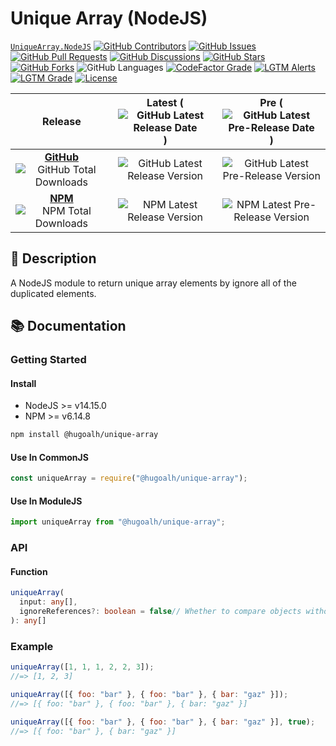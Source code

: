 # Unique Array (NodeJS)

[`UniqueArray.NodeJS`](https://github.com/hugoalh-studio/unique-array-nodejs)
[![GitHub Contributors](https://img.shields.io/github/contributors/hugoalh-studio/unique-array-nodejs?label=Contributors&logo=github&logoColor=ffffff&style=flat-square)](https://github.com/hugoalh-studio/unique-array-nodejs/graphs/contributors)
[![GitHub Issues](https://img.shields.io/github/issues-raw/hugoalh-studio/unique-array-nodejs?label=Issues&logo=github&logoColor=ffffff&style=flat-square)](https://github.com/hugoalh-studio/unique-array-nodejs/issues)
[![GitHub Pull Requests](https://img.shields.io/github/issues-pr-raw/hugoalh-studio/unique-array-nodejs?label=Pull%20Requests&logo=github&logoColor=ffffff&style=flat-square)](https://github.com/hugoalh-studio/unique-array-nodejs/pulls)
[![GitHub Discussions](https://img.shields.io/github/discussions/hugoalh-studio/unique-array-nodejs?label=Discussions&logo=github&logoColor=ffffff&style=flat-square)](https://github.com/hugoalh-studio/unique-array-nodejs/discussions)
[![GitHub Stars](https://img.shields.io/github/stars/hugoalh-studio/unique-array-nodejs?label=Stars&logo=github&logoColor=ffffff&style=flat-square)](https://github.com/hugoalh-studio/unique-array-nodejs/stargazers)
[![GitHub Forks](https://img.shields.io/github/forks/hugoalh-studio/unique-array-nodejs?label=Forks&logo=github&logoColor=ffffff&style=flat-square)](https://github.com/hugoalh-studio/unique-array-nodejs/network/members)
![GitHub Languages](https://img.shields.io/github/languages/count/hugoalh-studio/unique-array-nodejs?label=Languages&logo=github&logoColor=ffffff&style=flat-square)
[![CodeFactor Grade](https://img.shields.io/codefactor/grade/github/hugoalh-studio/unique-array-nodejs?label=Grade&logo=codefactor&logoColor=ffffff&style=flat-square)](https://www.codefactor.io/repository/github/hugoalh-studio/unique-array-nodejs)
[![LGTM Alerts](https://img.shields.io/lgtm/alerts/g/hugoalh-studio/unique-array-nodejs?label=Alerts&logo=lgtm&logoColor=ffffff&style=flat-square)
![LGTM Grade](https://img.shields.io/lgtm/grade/javascript/g/hugoalh-studio/unique-array-nodejs?label=Grade&logo=lgtm&logoColor=ffffff&style=flat-square)](https://lgtm.com/projects/g/hugoalh-studio/unique-array-nodejs)
[![License](https://img.shields.io/static/v1?label=License&message=MIT&style=flat-square)](./LICENSE.md)

| **Release** | **Latest** (![GitHub Latest Release Date](https://img.shields.io/github/release-date/hugoalh-studio/unique-array-nodejs?label=%20&style=flat-square)) | **Pre** (![GitHub Latest Pre-Release Date](https://img.shields.io/github/release-date-pre/hugoalh-studio/unique-array-nodejs?label=%20&style=flat-square)) |
|:-:|:-:|:-:|
| [**GitHub**](https://github.com/hugoalh-studio/unique-array-nodejs/releases) ![GitHub Total Downloads](https://img.shields.io/github/downloads/hugoalh-studio/unique-array-nodejs/total?label=%20&style=flat-square) | ![GitHub Latest Release Version](https://img.shields.io/github/release/hugoalh-studio/unique-array-nodejs?sort=semver&label=%20&style=flat-square) | ![GitHub Latest Pre-Release Version](https://img.shields.io/github/release/hugoalh-studio/unique-array-nodejs?include_prereleases&sort=semver&label=%20&style=flat-square) |
| [**NPM**](https://www.npmjs.com/package/@hugoalh/unique-array) ![NPM Total Downloads](https://img.shields.io/npm/dt/@hugoalh/unique-array?label=%20&style=flat-square) | ![NPM Latest Release Version](https://img.shields.io/npm/v/@hugoalh/unique-array/latest?label=%20&style=flat-square) | ![NPM Latest Pre-Release Version](https://img.shields.io/npm/v/@hugoalh/unique-array/pre?label=%20&style=flat-square) |

## 📝 Description

A NodeJS module to return unique array elements by ignore all of the duplicated elements.

## 📚 Documentation

### Getting Started

#### Install

- NodeJS >= v14.15.0
- NPM >= v6.14.8

```sh
npm install @hugoalh/unique-array
```

#### Use In CommonJS

```js
const uniqueArray = require("@hugoalh/unique-array");
```

#### Use In ModuleJS

```js
import uniqueArray from "@hugoalh/unique-array";
```

### API

#### Function

```ts
uniqueArray(
  input: any[],
  ignoreReferences?: boolean = false// Whether to compare objects without compare their reference points.
): any[]
```

### Example

```js
uniqueArray([1, 1, 1, 2, 2, 3]);
//=> [1, 2, 3]

uniqueArray([{ foo: "bar" }, { foo: "bar" }, { bar: "gaz" }]);
//=> [{ foo: "bar" }, { foo: "bar" }, { bar: "gaz" }]

uniqueArray([{ foo: "bar" }, { foo: "bar" }, { bar: "gaz" }], true);
//=> [{ foo: "bar" }, { bar: "gaz" }]
```
